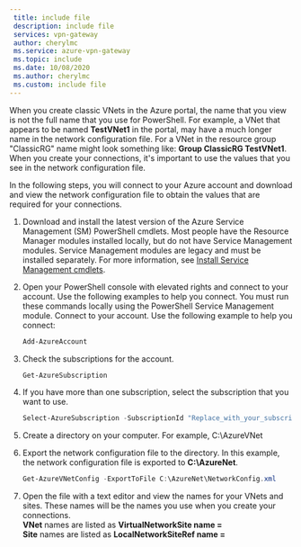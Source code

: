 ```yaml
---
 title: include file
 description: include file
 services: vpn-gateway
 author: cherylmc
 ms.service: azure-vpn-gateway
 ms.topic: include
 ms.date: 10/08/2020
 ms.author: cherylmc
 ms.custom: include file
---
```


When you create classic VNets in the Azure portal, the name that you view is not the full name that you use for PowerShell. For example, a VNet that appears to be named **TestVNet1** in the portal, may have a much longer name in the network configuration file. For a VNet in the resource group "ClassicRG" name might look something like: **Group ClassicRG TestVNet1**. When you create your connections, it's important to use the values that you see in the network configuration file.

In the following steps, you will connect to your Azure account and download and view the network configuration file to obtain the values that are required for your connections.

1. Download and install the latest version of the Azure Service Management (SM) PowerShell cmdlets. Most people have the Resource Manager modules installed locally, but do not have Service Management modules. Service Management modules are legacy and must be installed separately. For more information, see [Install Service Management cmdlets](/powershell/azure/servicemanagement/install-azure-ps).

1. Open your PowerShell console with elevated rights and connect to your account. Use the following examples to help you connect. You must run these commands locally using the PowerShell Service Management module. Connect to your account. Use the following example to help you connect:

   ```powershell
   Add-AzureAccount
   ```
1. Check the subscriptions for the account.

   ```powershell
   Get-AzureSubscription
   ```
1. If you have more than one subscription, select the subscription that you want to use.

   ```powershell
   Select-AzureSubscription -SubscriptionId "Replace_with_your_subscription_ID"
   ```
1. Create a directory on your computer. For example, C:\AzureVNet
1. Export the network configuration file to the directory. In this example, the network configuration file is exported to **C:\AzureNet**.

   ```powershell
   Get-AzureVNetConfig -ExportToFile C:\AzureNet\NetworkConfig.xml
   ```
1. Open the file with a text editor and view the names for your VNets and sites. These names will be the names you use when you create your connections.<br>**VNet** names are listed as **VirtualNetworkSite name =**<br>**Site** names are listed as **LocalNetworkSiteRef name =**